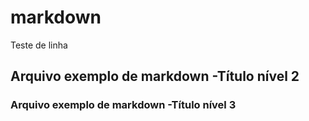 # markdown

Teste de linha

## Arquivo exemplo de markdown -Título nível 2

### Arquivo exemplo de markdown -Título nível 3
